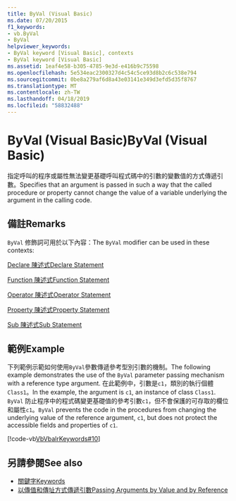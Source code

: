 ```yaml
---
title: ByVal (Visual Basic)
ms.date: 07/20/2015
f1_keywords:
- vb.ByVal
- ByVal
helpviewer_keywords:
- ByVal keyword [Visual Basic], contexts
- ByVal keyword [Visual Basic]
ms.assetid: 1eaf4e58-b305-4785-9e3d-e416b9c75598
ms.openlocfilehash: 5e534eac2300327d4c54c5ce93d8b2c6c538e794
ms.sourcegitcommit: 0be8a279af6d8a43e03141e349d3efd5d35f8767
ms.translationtype: MT
ms.contentlocale: zh-TW
ms.lasthandoff: 04/18/2019
ms.locfileid: "58832488"
---
```

# <a name="byval-visual-basic"></a><span data-ttu-id="96099-102">ByVal (Visual Basic)</span><span class="sxs-lookup"><span data-stu-id="96099-102">ByVal (Visual Basic)</span></span>
<span data-ttu-id="96099-103">指定呼叫的程序或屬性無法變更基礎呼叫程式碼中的引數的變數值的方式傳遞引數。</span><span class="sxs-lookup"><span data-stu-id="96099-103">Specifies that an argument is passed in such a way that the called procedure or property cannot change the value of a variable underlying the argument in the calling code.</span></span>  
  
## <a name="remarks"></a><span data-ttu-id="96099-104">備註</span><span class="sxs-lookup"><span data-stu-id="96099-104">Remarks</span></span>  
 <span data-ttu-id="96099-105">`ByVal` 修飾詞可用於以下內容：</span><span class="sxs-lookup"><span data-stu-id="96099-105">The `ByVal` modifier can be used in these contexts:</span></span>  
  
 [<span data-ttu-id="96099-106">Declare 陳述式</span><span class="sxs-lookup"><span data-stu-id="96099-106">Declare Statement</span></span>](../../../visual-basic/language-reference/statements/declare-statement.md)  
  
 [<span data-ttu-id="96099-107">Function 陳述式</span><span class="sxs-lookup"><span data-stu-id="96099-107">Function Statement</span></span>](../../../visual-basic/language-reference/statements/function-statement.md)  
  
 [<span data-ttu-id="96099-108">Operator 陳述式</span><span class="sxs-lookup"><span data-stu-id="96099-108">Operator Statement</span></span>](../../../visual-basic/language-reference/statements/operator-statement.md)  
  
 [<span data-ttu-id="96099-109">Property 陳述式</span><span class="sxs-lookup"><span data-stu-id="96099-109">Property Statement</span></span>](../../../visual-basic/language-reference/statements/property-statement.md)  
  
 [<span data-ttu-id="96099-110">Sub 陳述式</span><span class="sxs-lookup"><span data-stu-id="96099-110">Sub Statement</span></span>](../../../visual-basic/language-reference/statements/sub-statement.md)  
  
## <a name="example"></a><span data-ttu-id="96099-111">範例</span><span class="sxs-lookup"><span data-stu-id="96099-111">Example</span></span>  
 <span data-ttu-id="96099-112">下列範例示範如何使用`ByVal`參數傳遞參考型別引數的機制。</span><span class="sxs-lookup"><span data-stu-id="96099-112">The following example demonstrates the use of the `ByVal` parameter passing mechanism with a reference type argument.</span></span> <span data-ttu-id="96099-113">在此範例中，引數是`c1`，類別的執行個體`Class1`。</span><span class="sxs-lookup"><span data-stu-id="96099-113">In the example, the argument is `c1`, an instance of class `Class1`.</span></span> <span data-ttu-id="96099-114">`ByVal` 防止程序中的程式碼變更基礎值的參考引數`c1`，但不會保護的可存取的欄位和屬性`c1`。</span><span class="sxs-lookup"><span data-stu-id="96099-114">`ByVal` prevents the code in the procedures from changing the underlying value of the reference argument, `c1`, but does not protect the accessible fields and properties of `c1`.</span></span>  
  
 [!code-vb[VbVbalrKeywords#10](~/samples/snippets/visualbasic/VS_Snippets_VBCSharp/VbVbalrKeywords/VB/Class5.vb#10)]  
  
## <a name="see-also"></a><span data-ttu-id="96099-115">另請參閱</span><span class="sxs-lookup"><span data-stu-id="96099-115">See also</span></span>

- [<span data-ttu-id="96099-116">關鍵字</span><span class="sxs-lookup"><span data-stu-id="96099-116">Keywords</span></span>](../../../visual-basic/language-reference/keywords/index.md)
- [<span data-ttu-id="96099-117">以傳值和傳址方式傳遞引數</span><span class="sxs-lookup"><span data-stu-id="96099-117">Passing Arguments by Value and by Reference</span></span>](../../../visual-basic/programming-guide/language-features/procedures/passing-arguments-by-value-and-by-reference.md)
